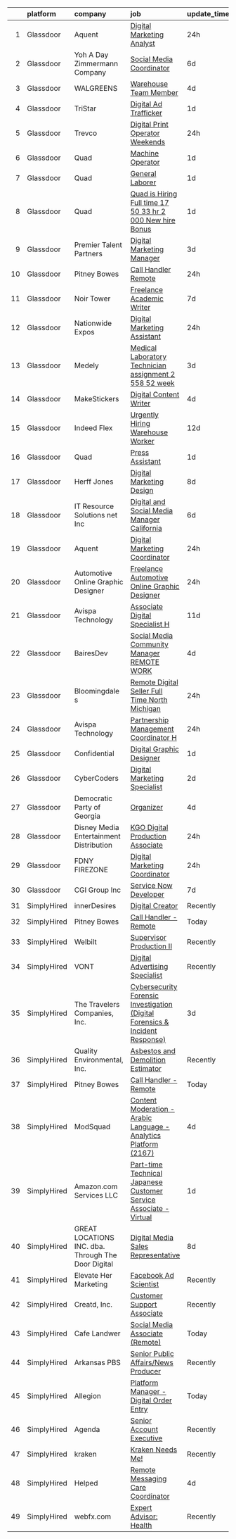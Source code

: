 

|    | platform    | company                                            | job                                                                                                                                                                                                                                                                                                                                                                                                                                                                                                                                                                                                                                                                                                                                                                                                                                                                                                                                                                                                                                                                                                                                                                                                                                                                                                                                                                                                                                                                                                | update_time   | location             |
|---:|:------------|:---------------------------------------------------|:---------------------------------------------------------------------------------------------------------------------------------------------------------------------------------------------------------------------------------------------------------------------------------------------------------------------------------------------------------------------------------------------------------------------------------------------------------------------------------------------------------------------------------------------------------------------------------------------------------------------------------------------------------------------------------------------------------------------------------------------------------------------------------------------------------------------------------------------------------------------------------------------------------------------------------------------------------------------------------------------------------------------------------------------------------------------------------------------------------------------------------------------------------------------------------------------------------------------------------------------------------------------------------------------------------------------------------------------------------------------------------------------------------------------------------------------------------------------------------------------------|:--------------|:---------------------|
|  1 | Glassdoor   | Aquent                                             | [Digital Marketing Analyst](https://www.glassdoor.com/partner/jobListing.htm?pos=126&ao=1110586&s=58&guid=00000182868ba45a81474356be653da7&src=GD_JOB_AD&t=SR&vt=w&cs=1_4ef83732&cb=1660114675412&jobListingId=1008063506205&cpc=44CD5376B8534B8F&jrtk=3-0-1ga38n967itmj801-1ga38n96oj44u800-800cf7e4d07e1fdd--6NYlbfkN0DMrcEu7yrtATojKJA7cEzGQ3FdRGWLh0CZQInL4ECGI9gD0Wolx9R2v-Aex0-GK07CFRXuAyVUqsZ20Yb92uRWVW1ACImo3nxhCSS0IVl8Y1GWMqu6GZxBHu9CD94pb7-KCzHufbz_37KycvhNDqaYAsZg6qc4QBqKuoJcOYy3MOJg4j1zc4yRPtc2rENOBKSHelIiiCTDFgAXTZ-updFr6f5XajmdVkVuoyB2tJX9F_6Nwh3zIs4PuU_7HivyVqMkjg8NfNZeI-5MrMxFlcJxgPXKvRR_5xoG9ATglgPshn1MYLEtBI3sNgyUDP8fX7MvnJnxExms6CKTS9q_vdtVObyfSF8aXw7xxrNvvEOUepH1-XyKjmvSerABIzOlrWkOD0HbFsbz8kY0LkDPwLK4QDrkm5znh196aRJZTzJBdoLzNo6ompI-5ShRAYMRxwFsOKyXByvpGTeGgP0llQwm)                                                                                                                                                                                                                                                                                                                                                                                                                                                                                                                                                                                                                                                                                    | 24h           | Miami, FL            |
|  2 | Glassdoor   | Yoh  A Day   Zimmermann Company                    | [Social Media Coordinator](https://www.glassdoor.com/partner/jobListing.htm?pos=127&ao=1110586&s=58&guid=00000182868ba45a81474356be653da7&src=GD_JOB_AD&t=SR&vt=w&ea=1&cs=1_d4529f26&cb=1660114675412&jobListingId=1008050220451&cpc=2CAED5C921A5F994&jrtk=3-0-1ga38n967itmj801-1ga38n96oj44u800-1d876ca5e5806cd9--6NYlbfkN0Ae6Qmv8rNb3d5rEsMPL_plhvilYeiJERi7JqghURwQ9bq2mHgMGRGPHap0kt02TPgdQVkGPUo-yJXTif0LZQ1etAuIPtEYqx75ous3pJ9MEZXUUiTUa0-_PLpJIEiHv0AiFGKopL3Amh6yaTptP4sp4Ve0ElKpdGEF6f0prSnFzgPywb91HXqciCC4xFMt3AdQ4Yx1Rs6-twXfb6lO-NM1UCqDBPsO7ok_D2UgSyPCpYzBX2PnZ63H6pW0Rt5UP3D8LWEPc0o-MKJA-PS5HwwJMcHnB3_BTCRr7jqnrYP7Gf_jsEUE99Be4-XOIhR0isOTkWGW-DGqo1RD3i2IXEJsPSHfgI0DtrssmZyGZGwAEEXnavA6E3srNC7d05jIUDv_IEVIwBuHSPAUoSEVodymArCjdOBWyPtf9xIzNfYPz1HVBH5sFsBAmAJfoHY0GrzAfA-at5m-GFpq6ci9qaTlNXv4QwMlNdM%3D)                                                                                                                                                                                                                                                                                                                                                                                                                                                                                                                                                                                                                                                                  | 6d            | New York, NY         |
|  3 | Glassdoor   | WALGREENS                                          | [Warehouse Team Member](https://www.glassdoor.com/partner/jobListing.htm?pos=130&ao=1110586&s=58&guid=00000182868ba45a81474356be653da7&src=GD_JOB_AD&t=SR&vt=w&ea=1&cs=1_73611248&cb=1660114675412&jobListingId=1008055848051&cpc=3DB599BF2F4828F0&jrtk=3-0-1ga38n967itmj801-1ga38n96oj44u800-df4b1cb3c93904bf--6NYlbfkN0DjFJdVF8xT6Dx_Amb_qp16VFdGPom6iJ3DXC72xT6Olto-6tAzzM0M8ZYt1cpV9nbdNbnQ3kNXssRfmDmMegWuCW2NKtnKRFO1tlRJ68nsh0E7hDI8rQJeE0_R6_ptqJAPaeg0y3uZ2iD0OlJRCgN_cUKF7EV5MHcW2i6oNhHluNP3RZ0nBBTxL_IugFXDkFKMdwK0xj4qnqalgcpElUQwGaPcM9ATvzdEcKTfo4pwQdZ_um_1fRhfGbE6svByqgVMFmHB3j-on3SSURSDkmrd00BcgIr-qX02Ag_Hyrely7_K2e8BJ7MHdMXjoFuS-kdf2Jpp3pEiHhs5RBWxn0rxlBLvjknA49QHiqg-XmSDh-AuAikLUkOgEWwlIU3_OYQo56RkOCqVgMP5cnmzClfmdFFDur54wgdXJCAIQxG2yr09iHrufh-u6Hojwwuz8n0PfYR0jfK1I_xu1m9HVkZWsOvx0AYHTg7Ib0wvPYb7kCaiYUQgy98yVDR2cLWZtIM%3D)                                                                                                                                                                                                                                                                                                                                                                                                                                                                                                                                                                                                                                     | 4d            | Bolingbrook, IL      |
|  4 | Glassdoor   | TriStar                                            | [Digital Ad Trafficker](https://www.glassdoor.com/partner/jobListing.htm?pos=111&ao=1110586&s=58&guid=00000182868ba45a81474356be653da7&src=GD_JOB_AD&t=SR&vt=w&ea=1&cs=1_1fbd41cd&cb=1660114675407&jobListingId=1008060704849&cpc=82B3195DA92CAF92&jrtk=3-0-1ga38n967itmj801-1ga38n96oj44u800-cf0cfcbff9f773fc--6NYlbfkN0DGDoHxBkMyShlCtXpXcHWYgkVKjzdegb-9uYuc8PQESW7YpOTCiEUH4UgKKw750y2xv9gOhyLFRRCHWz_JwwOiL0HMLmBZNEnzkA9Ui1CexwWQ_nyPBjDSRRG2snswOE2nnjTW2PHbCAIuSohLGfreU1AR8JiFJyqJqBn_MToxQOHNIL-WeTbwjMjftBpRqbaEnC1YkTyl4kwGnv43JDU3Ama_c5IuC5utenKfZd3KB5CFjysKIKqOZfdZpZkUIhbuvlZqj58NU4hV-1v7GgyYi3PMtcN7X0ZDPwpqPPlJB87ctsktCNzRAlthckiBN4M4Rb2A-aQCXqvMwW0hM1yJMGu9QmJ9r1FkXVyEToxzB2vnnJdcTGllKfPKhsx9nM6eYYxdcFC33vYketjz-qNJXJmb_CeYtTvu-BEnLvA1zHt3O9ErzHIsaJ_3gT0aparWtbwUvx7PeH8pHADM2ZToC47CGLsQag4mSuox4DlnxwAxEAFGXkXN5EAPqvhFDM4%3D)                                                                                                                                                                                                                                                                                                                                                                                                                                                                                                                                                                                                                                     | 1d            | Remote               |
|  5 | Glassdoor   | Trevco                                             | [Digital Print Operator  Weekends ](https://www.glassdoor.com/partner/jobListing.htm?pos=115&ao=1110586&s=58&guid=00000182868ba45a81474356be653da7&src=GD_JOB_AD&t=SR&vt=w&ea=1&cs=1_920184cd&cb=1660114675409&jobListingId=1008062975360&cpc=217C45A42544DB93&jrtk=3-0-1ga38n967itmj801-1ga38n96oj44u800-50db4c23a47f225a--6NYlbfkN0BnixWhpocpUkPhwGFRIINXGHGZ1yL5rd3UeAk8Gm2o7V8MH7JPyH67kkrW7pNZsooZ32V3UrPEiYNb8wgpmgNPFrNjN5uiM_ejgVRrBIxrZLsZBeEHRgeicZfxnP9OtUr8g6O0OEmaTT5ZCTIpV6JmTkC3NQqQq_eROLvjhn2vcU4q5-1CF1XFIZhxDGi1zPp6FdghO_w50tb0z1O7oLW1ZIt08Te6epsar62r5-dfTRdyGemkhRt7Dc9m5MsLkAfIm-sjjGalnieI1mYlQo11WWwx-zjV3xJ7OF02o0_EzCvNCG6lP1MB0cAyCAqqGdaOC3wW1_c0kp33Ik9PsxNAvTIb6_WlfLPjq3ytlvA3fw1zTsaQPzgzaOO-RYyQTMBsPJVJ0mmkrqjxZXQTjr_NKBqfJ3ff4Z6SLDjHHrC6P34AGBCDlynciM7W2DfhgI8eltUM8lcuWkNO9byTGAMIYGp6RpqmkUW5BDVrDJfgtaswOvFPe0ThbZDS2ESxS_g%3D)                                                                                                                                                                                                                                                                                                                                                                                                                                                                                                                                                                                                                         | 24h           | Madison Heights, MI  |
|  6 | Glassdoor   | Quad                                               | [Machine Operator](https://www.glassdoor.com/partner/jobListing.htm?pos=113&ao=1110586&s=58&guid=00000182868ba45a81474356be653da7&src=GD_JOB_AD&t=SR&vt=w&cs=1_6e77d6d5&cb=1660114675409&jobListingId=1008060365324&cpc=3164FDD6030E246B&jrtk=3-0-1ga38n967itmj801-1ga38n96oj44u800-a29f158a04f88b6b--6NYlbfkN0C0XETh_9p0hFVWodd5b4yyhLbSJ-n_97YuXeG9ZsPyAO_rZ2JpYdwEY-NDkU1-7dJ3xmqe9ufGAfYHb2jt1UkHtMwI40EpH41Ur0K-bYvb-y6ZwxVq1eixJSDUWEdr1A1WcI20Y6PHhp167SLYeqjbr416q547HMoxx2iSql5wKnG1amqGHQBbFNiD-7O3nA8Vw2Wl1Dh34EkPGDC5YIrAFKdVnh65lFyFHWEbXW_SdogeBtevEJKZNVzvXjl_wR0mN3_79vR8Gs7STRuqrusMcBtj36hxAnoA3Kt9xYRNqvhahIWZdBtpcWnOaMQinr2-U_IuHvSM6V5C9WnyhJKRsa8e_h0JFirfkVcWMjMZG1G34LgD0ww7izTQ5i66z2mwLZbrEJtW6V-DLfugRUBXea6jQa8gB_ycDZDTKS-_iGRVIT7aK2dlkEr1F-2Tefw%3D)                                                                                                                                                                                                                                                                                                                                                                                                                                                                                                                                                                                                                                                                                                               | 1d            | Pewaukee, WI         |
|  7 | Glassdoor   | Quad                                               | [General Laborer](https://www.glassdoor.com/partner/jobListing.htm?pos=104&ao=1110586&s=58&guid=00000182868ba45a81474356be653da7&src=GD_JOB_AD&t=SR&vt=w&cs=1_fd67e2fb&cb=1660114675405&jobListingId=1008060365294&cpc=39A4E8CE329AB187&jrtk=3-0-1ga38n967itmj801-1ga38n96oj44u800-d59d969e0fd63977--6NYlbfkN0C0XETh_9p0hFVWodd5b4yyhLbSJ-n_97YuXeG9ZsPyAO_rZ2JpYdwEhfeqmTLxCxeGKM1dpnSvEYC_Jx66YlyqZ1TyuDdjVYlRPtnHONuMIaRJRseO56UDEaufyqp50CUX_ssz31v_w6TpfSuHRYonzGlhTsVXwEd3tIzYhktmNXTBwx7j-yLqWftIZYHWpDtBdleC00ita59rPcqxVeNht6kkwv3VESZrUR1slVdInDtr_Y8nHJ2yJ34CD2Rqzgr4LXzAruvqcxX27z2TAeOSZBPhaVSq42fhF86ybYRS_TKO8oviowK2YR6lIj71Rwmwvob3dk9HPg8WdJn48Yx88EWL27Bj_v-ZN6YO5Pc2c8lpAEqVefprwSkYQ2k1uv6ZfM31kAIKIRzOEduz9u9-rKyHmrAAlgnmBftuKUnrp5fh7AE7INHg-wOppr6yEPM%3D)                                                                                                                                                                                                                                                                                                                                                                                                                                                                                                                                                                                                                                                                                                                | 1d            | Saratoga Springs, NY |
|  8 | Glassdoor   | Quad                                               | [Quad is Hiring Full time   17 50  33 hr     2 000 New hire Bonus](https://www.glassdoor.com/partner/jobListing.htm?pos=105&ao=1110586&s=58&guid=00000182868ba45a81474356be653da7&src=GD_JOB_AD&t=SR&vt=w&cs=1_c9e6c0d7&cb=1660114675405&jobListingId=1008060365228&cpc=AECEB822CA110EBC&jrtk=3-0-1ga38n967itmj801-1ga38n96oj44u800-e75412325de8baa4--6NYlbfkN0C0XETh_9p0hFVWodd5b4yyhLbSJ-n_97YuXeG9ZsPyAO_rZ2JpYdwEY-NDkU1-7dJ3xmqe9ufGAYVBD65aRUjY86X_aHGDXs-WuDtB6L76EJvKOVuDrkHlbZFxe87A6UKIDC26ggzTF2T1g7NuwFEiPazmMbm7YXElo7C4gz_DDVapjnQP7-eqbXmeuiL_KVEnqUrIs0yyM1ESO4itUU6GzyDnusDRYHs-Kt0J1wlPty4-CNPI_jOY3kP7m3GHfbQBZsCF1xGAt62eougQ9zPfrUQeU359f-CV3EuKxaIux4BTrwvJWoMiXZi2UA25eehzpnmiSfqx0K3S-tanT-Q02osx_yC_a8CVFIgNdYqDf4yzGZguVyIBHiQMZWrRFaqLd2vDvKa-wlCJX8lfw_MwzXgKQGXspZJ1rw9h3Drhl4JHG2T89gMHOuKFh4C0-c8%3D)                                                                                                                                                                                                                                                                                                                                                                                                                                                                                                                                                                                                                                                               | 1d            | West Allis, WI       |
|  9 | Glassdoor   | Premier Talent Partners                            | [Digital Marketing Manager](https://www.glassdoor.com/partner/jobListing.htm?pos=122&ao=1110586&s=58&guid=00000182868ba45a81474356be653da7&src=GD_JOB_AD&t=SR&vt=w&cs=1_1374759a&cb=1660114675411&jobListingId=1008057285384&cpc=6BBECBC74F3AC36E&jrtk=3-0-1ga38n967itmj801-1ga38n96oj44u800-59727f48f5972e6c--6NYlbfkN0CNXS0hxE12FI5G93hUbJ4ME667-j9yTwUfe1WgLKfOobnuwAzdQCHrtJdYXl0VUT1O0UQWjK0afRQ6xSweQo76bsATVuetexjI2F8GCbSHFkLx_OVT1ZtiBfsf3e2CHFC_XFSdbezKphe004zvmTctckloLQkAUZImEIfXgKRN6_Lv-6wX_49foFgNhGflQBJgo7KhOR6YF62RxeloyU2orwcaBjmCWXLJNwXwdA-1I9RwrpdwU6rq0lFy1FFc9uMh0SrnFH9vu6Wp3JAcuNmUTK9ifQjYx9O4Fgdg5e9wn_4VdmfVkTZT46Fk-2gTt4mlJa8vqGzQsUxyKfxoppjwXd1zaXea7S_aRuKJY9EtN43qgu2_vOr5eyHor07Cc2owgb7Pz4wdz9-pyTfe5B7couI57MEHDAWnbhJmT-eOYBsrXPr5W3FU_nnJW8qQ9DDrAK8p2TcOvXzBnmcs-f_Je3Pz9edbe3ppUbaQgb0O0xabhQce036-QgxK8KN1VSSjHx6X1iYiYFfM7Zr7h1gjOWDeSXyUu-b74kN5HbE5FF61ddocA-Qsj3e8d7U5pEkVfZd8nZ1Kyw%3D%3D)                                                                                                                                                                                                                                                                                                                                                                                                                                                                                                                                                        | 3d            | San Jose, CA         |
| 10 | Glassdoor   | Pitney Bowes                                       | [Call Handler   Remote](https://www.glassdoor.com/partner/jobListing.htm?pos=101&ao=1110586&s=58&guid=00000182868ba45a81474356be653da7&src=GD_JOB_AD&t=SR&vt=w&cs=1_3828329f&cb=1660114675405&jobListingId=1008063286597&cpc=8795CF9063CD573D&jrtk=3-0-1ga38n967itmj801-1ga38n96oj44u800-1d3ea789027ac08d--6NYlbfkN0AOLI0EXzJ2y8J4zD5cgHp1isv94ANDGYkAlyXnueXDqjvE2AGvEfLVNV49iTubnyQYK8IZcKm7n_XuOfazZM9MPi5ppoDoOWKOnqKSgtqSF_Kg39_iNwKLL5FmEQIFZy6y7gy4eq8-aA2e_loOSZQ1WBJMqaHwe9OS2eG9aTlU3UP-oj0oqnP327VQ2YjWBJacMwtCnMAfanIXqTSD0-VLa4CdOLLXZxiq9autFzBPws2fYAlJ8JXtMzLfyzKLzN_Ku8avyuU4SAwfBPdSA0gaKix90lKP8KNAdfHWn_IL85x8rmfQGpkKPUCK4vBbNmH0YRX168AxFgIYZpapCwcewBOWejsD0MLPJRNDMc0F5Ic-suzDwW1X2begwngqIHaVeoEw1j2lsjVipMYV6Hm7cdy0zCopgcDO-tz4WHhXu41eX1tpaWIcMhSq0psz_vX0E96zdmUFpywmI-6xydwKztSrU7mvjXeSm4_4yGlUQKxu7xs8hWYiVHI9RcONfBKHOb81JJ5WZ4CRC5nsCIPmUQi31IxJe-OjkL86rrSYZTRsODeK-6dWynsE4NIvGKy2cFAcfjymw19Oaod-beUztjCBV37YBxiQwnyns2IKbZ0nFAanuWxRCv7M0xCwI69yBQXlSJDAKQmdqAjBkyQ4ldpG6OZLPXP1laseOOo1z32P_xU-QxRJENZJe41wdLOzYMJD7TIAdJkM4jxvSJKMcpVTNBLYKLjV1XibL6CsQnBuY7IAo5-7sNzN0rifQNFw9sRSuQCV6HlqNRMp_zMkyf8i5Kv7dEdR6qznk2u70GT7Edlc3HE2c92wUawPwlAolgoaRYpavGbvkdG3uuA8t8gPSTbepR-0KpwaB1UqdUjEI502o3Iw)                                                                                                                                                                                                                                                        | 24h           | Texas                |
| 11 | Glassdoor   | Noir Tower                                         | [Freelance Academic Writer](https://www.glassdoor.com/partner/jobListing.htm?pos=103&ao=1110586&s=58&guid=00000182868ba45a81474356be653da7&src=GD_JOB_AD&t=SR&vt=w&ea=1&cs=1_b9b6f303&cb=1660114675406&jobListingId=1008047757568&cpc=8795CF9063CD573D&jrtk=3-0-1ga38n967itmj801-1ga38n96oj44u800-b895c542e8914a04--6NYlbfkN0DynFjwcm2UTAgtpqs8aZF81BvIvI5YaFRdS9GdIXZEr0i-YMPlnMTs5y4Q2AM1ruFKIecpAVvJXiS2-i9KFc-TH4BsBLjn4KHSR_2HO30J8x-IpXR9dYYfwvtil0BZIRTHyRGcnXHwJcQI1QBc0fIUz83RlNcPZza8_fM4r6TK2TFqnpTyw-NSzDefZx83eM0sMuajIXpc045IjyLmeSbW4tVi_ER3XPyG3JTSo0ohDv9z9bt_e5aR-ljLUAPljYQxf_kHSxGS4-11NAZRKPze4gfQpGqPDPKGlavURNLzO6f561eNB1TRso_4D0XqsmQim1YT8ts5UyBMj_AosF3fAGFTM1Q55scMNmmthKUuoAJrdiY9Sme8fkcFFOH6OVHSQ7T61POxavYG4dwT2wJJvG39hNmvtwHgbxERqXwkX9SzWyzI--PGkkORjs3xX3qq5fo_Ujqz-Jf0KffIoWinrScHOg3G2eFLH3t0cJBAr7qAmeA1qmgs0fBkfiQNPjM%3D)                                                                                                                                                                                                                                                                                                                                                                                                                                                                                                                                                                                                                                 | 7d            | Remote               |
| 12 | Glassdoor   | Nationwide Expos                                   | [Digital Marketing Assistant](https://www.glassdoor.com/partner/jobListing.htm?pos=110&ao=1110586&s=58&guid=00000182868ba45a81474356be653da7&src=GD_JOB_AD&t=SR&vt=w&ea=1&cs=1_60982ce4&cb=1660114675407&jobListingId=1008063087666&cpc=D69957E0862862E0&jrtk=3-0-1ga38n967itmj801-1ga38n96oj44u800-6570404a7ff7dd9d--6NYlbfkN0DeXU0vMxLyKhfauY-dgUBa_3v1DHLtGGo4EP_Dl8CiY4B4Rt2ikj4eRuU7LbGl_r71oLlKpCHChJl947RLBKFuhLil7bG9zoYkamDWizRFYmWL1xt0xYxE8tMp9UzbbrHebYAFYxozQiRImqAoUSaIJ1Y3W3O8lW8Uqoanh-4gww18tTDBVCa6A2qxUxAdv-XJemRn-Ju5XTphTr5AyW6Y9_Ug-oPm2lGcMGKZxv3MXZneieVVVcc9E1jUx1CBOUFme61l0xjZ7BPx4D5tWZBfGJpkJ9JEiA9aUjga0THNgWXLCgdQHU7bVlPVFPwoareqUwE851GCSoQFOY27S_e2bLY_tVuEICB6fuQ6TUSLrgyHUmNCOTFB4_GdyZKywiek8NlOss7uK_wz52OcYyPIl6jJwsQxzsdz6GiAXmjdTDVh_tn2_HZzKWgeum4X8beYKPFG3BsWwyR5NrFQkOs_3v1ocV2-S91JCdhZjvoaHQMUkCypTNp-Y_ZoKeJ-oEw%3D)                                                                                                                                                                                                                                                                                                                                                                                                                                                                                                                                                                                                                               | 24h           | Boca Raton, FL       |
| 13 | Glassdoor   | Medely                                             | [Medical Laboratory Technician assignment  2 558 52 week](https://www.glassdoor.com/partner/jobListing.htm?pos=123&ao=1110586&s=58&guid=00000182868ba45a81474356be653da7&src=GD_JOB_AD&t=SR&vt=w&cs=1_16be17fd&cb=1660114675411&jobListingId=1008057414656&cpc=48B9F4758953335C&jrtk=3-0-1ga38n967itmj801-1ga38n96oj44u800-e33c6581cf1a169b--6NYlbfkN0ACukSxGF2_NdOysT3aMhAHK4WO_w6Vhqdnkws-TCRQWZtPA-xM905aOTb8_NFzXe76TtMt7YsESDl45Head6MI6Q2NjAYT_nVRIn5H2XHyjfopD_5MzJ74BiStdsVRNeIZYsPaeK3WE7gOcagVajhMrXTfDnbbf0KQkfWZhreDKf5tgi0gLl5xJhrhNmlXredEpNWPa5Hq_haRh0Ek0JwXBb6WVgsvCcjwpB1o4fhIuZU_WqQIhZufZ55J5Uh2UDE12Xs7AygkHeGsn4ddpMj9wnSn0RiJ05esEcXxvPgblbnYaJR5G2GxLlhe6npivw1NfiOAj9UaMCfBQLE_-2vnpNLI_5hTs7a_E4aS8KBGLPGiT8yLe5D8HOFI5j_ozI4QiwdWSuD22GyrrzTFiW22Cc4bDYycEN6iNnWEkJcDqodyegtjuW3xwnEh6A1IpEZ6tYIeIEQ0TSEK_56akF_5HnIrwy_agkI4ELyR3UpS5t7LqA71eTHqtoBinuX3n0WWc8_KKlqU0VUuC6coTF4F_Gc_5QnNmXbOPIpD43-8olgNIEJ7_IcjQjBCuZbfE4ZXVSXLOdSw09YkbDdlL2xTwupjuIUO5hqOiDGlXuRLIgHx6lOADUBusgnOQ1D2rmBzwudDc4r3GqzASqRJtcgDxIXOXA9Eyn-NrcQbTES7x2q4iVev89rCWAwyNFy9wps%3D)                                                                                                                                                                                                                                                                                                                                                                                                        | 3d            | Safford, AZ          |
| 14 | Glassdoor   | MakeStickers                                       | [Digital Content Writer](https://www.glassdoor.com/partner/jobListing.htm?pos=102&ao=1110586&s=58&guid=00000182868ba45a81474356be653da7&src=GD_JOB_AD&t=SR&vt=w&cs=1_54b4a8ba&cb=1660114675405&jobListingId=1008055844208&cpc=3BA4CE39D5B5DEF5&jrtk=3-0-1ga38n967itmj801-1ga38n96oj44u800-3af87053a26c12c4--6NYlbfkN0AZhccrYCUSJlZEde1UnGXnwlG1V9FU8luw-eezWnVYrwyqiUgM7Crs39bnrk2QaxjtuFYC3ubTvO7CaPKuWrp1UGhbA94Fne70H9KKnA4Np3h_CDXOjh3ZkSih0coy0MRT4_BIzaEKBhoEk1hCl6ofn6_i1zsBHLB2IrzfD8jxns2JBY2cs60hi0adosNRnztlaRj4rMvG5ONl2q2OiHgqKGe2j0pZhYUmf7UvMXDFReAoSAapsCsrL10aKS8YQS_6soXuq5KYUcH2e9_hmCF1QN6mMMtFMX1p5tfCzzlFzCWIsv21GRMy013XtcMPAWGtP_aDlyzNjhDw2MMhhkyFHrq1OcVDt20-399eCXZ0tJe5Egxly2jUe6UJ1HWx9UduNu2gw5lsTsjfte6OAb1YAFmdBcBQcaKupyY5Tym54TdjfOG4KtA-)                                                                                                                                                                                                                                                                                                                                                                                                                                                                                                                                                                                                                                                                                                                       | 4d            | Tinley Park, IL      |
| 15 | Glassdoor   | Indeed Flex                                        | [Urgently Hiring  Warehouse Worker](https://www.glassdoor.com/partner/jobListing.htm?pos=116&ao=1110586&s=58&guid=00000182868ba45a81474356be653da7&src=GD_JOB_AD&t=SR&vt=w&cs=1_00207bec&cb=1660114675409&jobListingId=1008035570265&cpc=9C4F014304452074&jrtk=3-0-1ga38n967itmj801-1ga38n96oj44u800-1d97adb40941aca8--6NYlbfkN0AVTMdwzNofiSdNNiUQE6qdFc71LVBFT7n-rCukDorc53tXNcs0iX3NGuRmH4gq90s7_KM6trph1tWCY9vU4Z6whtW6wVxjXFhggRUkGXOQ7LsKfVBYHDBHwaCRHh0c_gnGfWbjEj6PmVCF70KF3qeG03RJUhSUn_0qKSbtNqTHfvjaZ9CXF73vdN0Ip8xvN5jI5z5lR_0Voc_OrU1Hsp6vXNqE7HQ22bszBX-Y1BFpPoNQ8j2ORFs6E1mqafb428F-QthNouRjc543bL0AxhsB8VgoERl1qd5vCDl5RWPQX_2uYrgN9OTFxwilGAJuACSquA_CNPJetV03BIRkd-NTOhviJT11aYeIamUzv4zXEs6K2qSlLoQ6Au4cvMnDyBE96mo9ketYSkx92RYSpkRG2l7sodYeWBF4uh8jcQQqFWJ7Cqdeyww4YzEKJBlRdS9T6VXvpzVgUT4ddQ2-oQ7CVOjCDPcj9cMqqzEIRPD0CtoxpQDA5ZtXrffXoREboNaiCKNMWkP67cHq1MC9BLqfUiI2s5QMDpXQ6uYS85y3i_IqGWf5zLOplhvh__KwDXCkjz7c69DITzxUZ1RFXymngILESA3uMah8FqpgQahUBuhn98YiO1mmm72B_TeM24NEqnqbJraIp-21sm1zTXPVeZaHDrE9zWUCOVaCMQbPu7EUpgGYXICQ75Khzjbuq9I-pYpm_rGBfQ%3D%3D)                                                                                                                                                                                                                                                                                                                                                                                                                | 12d           | Plano, TX            |
| 16 | Glassdoor   | Quad                                               | [Press Assistant](https://www.glassdoor.com/partner/jobListing.htm?pos=112&ao=1110586&s=58&guid=00000182868ba45a81474356be653da7&src=GD_JOB_AD&t=SR&vt=w&cs=1_e6a22ebe&cb=1660114675406&jobListingId=1008060365423&cpc=6EF74AC2F94C1840&jrtk=3-0-1ga38n967itmj801-1ga38n96oj44u800-171c53e71cbf4cdf--6NYlbfkN0C0XETh_9p0hFVWodd5b4yyhLbSJ-n_97YuXeG9ZsPyAO_rZ2JpYdwEY-NDkU1-7dJ3xmqe9ufGATeqHvn4hhB9bubhfXy3P4HzKiqpfYcmydeUtlUvnsfC0RHyEPNgF1uql6p9Qk2ntWo-YlJqVG2gHLePEWubJS-ACNu8w5Mcn0Duy8BuvPRfQQHnGqvOFw5PKH0imGgC1f1H8VSZtwm-0Rl8YJ-8DE8FXpsY9540917i3jO7OlUCtwUIbwWGE_bJEXKpE_pJ2TYe4Uqh85eP8z0Zn3R7qNl0eDYI9ydbKq3k7zLaGWee2ciNZuiDTCp5FZmbmeKDyUGAO6JG_mlYEXC7uiyzDXKw0d9sMsZAOrQr2y5KjANUK1oINFDPu4aEhO07mVbEBklpHtrQA_bOyHKVCpsybSYSHuELvDAaymi6csQ8_YoU9HmWyePucJs%3D)                                                                                                                                                                                                                                                                                                                                                                                                                                                                                                                                                                                                                                                                                                                | 1d            | Pewaukee, WI         |
| 17 | Glassdoor   | Herff Jones                                        | [Digital Marketing   Design](https://www.glassdoor.com/partner/jobListing.htm?pos=108&ao=1110586&s=58&guid=00000182868ba45a81474356be653da7&src=GD_JOB_AD&t=SR&vt=w&ea=1&cs=1_54dfaf4b&cb=1660114675406&jobListingId=1008045124592&cpc=7095061949A44974&jrtk=3-0-1ga38n967itmj801-1ga38n96oj44u800-1a65ee20ff0a8d61--6NYlbfkN0C-sOkybxOJRP362PQRHMKSvcjTrFzF5GcrjOcfhCGDvSSYdFpBjWM3RUZwnov9bRjImkOm3WcNmwTkDL996NCbjVKRfmCUj2gweYYQvNrbBzcJUyRz7JI92IN-pP3vLjG5eBnWZGGNCeKhUs4qnSLWknVcFjPWJLGog41SQQAHJfhjUCyfC9AGyfF30hXTKHvww2-m8siCTslQDGoSXwwrsh25OOqEdZ_u2ew0zRR7myu21iAIkEFPPJZnWy5_3pLtuk7RbFNWu56B2nQ2SNkbV11qvX7FC9yphrSYXsvk15Vo2cCY0zylwtz6XUL4ximRz_bdhVVYCo2rv1QHe-fBMF2fFXLO99eVfFZBcOxvsw_G78CjY8b9q1ee4WzBC4XX6_ywKYx8dWBXY6G0Ngo0PFyH27T2-P2s-tMrLOK0jGg5d5SSUc5mM1QJxvtIBjOdcIfyTP6XSk0KfBppAtbxmlc0QVkoN06Q2xCvH9DUgomMDXD0n82dVnixFkpjIm12ItfczfR9kw%3D%3D)                                                                                                                                                                                                                                                                                                                                                                                                                                                                                                                                                                                                                  | 8d            | Powhatan, VA         |
| 18 | Glassdoor   | IT Resource Solutions net  Inc                     | [Digital and Social Media Manager   California](https://www.glassdoor.com/partner/jobListing.htm?pos=125&ao=1110586&s=58&guid=00000182868ba45a81474356be653da7&src=GD_JOB_AD&t=SR&vt=w&ea=1&cs=1_5475b96a&cb=1660114675412&jobListingId=1008050611875&cpc=451933188B21919D&jrtk=3-0-1ga38n967itmj801-1ga38n96oj44u800-eb7b3b83950cdd01--6NYlbfkN0A2rhKgUxWeNFR8lJyK2GQ5QGimrmDFP8mAUqXCCF4iyQNM0HgvdZk-tvWd8PLqMjW2-yWUBCG08C7mMrzWryrMTHcQl6LB8QfvkFTeod-42-rcAU2LOFM6jTRh-a27IBDs3rMgnphP6g1j_hU3uNTJMJ8gkYRbjPfFvNk6s0WxrkQjIzQlF4dfe13yPuzmb5pU8EOH8bI427Xj2ayvcqfiASglGj7DR8SCi6jQEeHD-7YSDd9E6aYUwzP-kxtAKHFMD-w-2EfHZkIBMJW6TvhoWjMe8rH9hPGDG5sts2m9rFltdpBpXsOyFN8RlVSVmm51JPkcxCS_YDsThriwPI_nvttKQwky202w9dkEMOOMyxMuoBlzqOCpEqVAEXOC-vhpee5wq5ZmH9aX5RKK-wQJc4P-h5DWBVV7CUlSDUEqyBOnK8ZLSW4MVmvUOlbiBc0HX3xfCOZMbFy3wJ1lSHaEJHvSmw0yFXMyTx8UmKaPRqM2EvN_45ZRbp03OBJ8yoj9CwkeXhAVRBdnbfgwyq1kgLkUC9vt2eY%3D)                                                                                                                                                                                                                                                                                                                                                                                                                                                                                                                                                                             | 6d            | California           |
| 19 | Glassdoor   | Aquent                                             | [Digital Marketing Coordinator](https://www.glassdoor.com/partner/jobListing.htm?pos=129&ao=1110586&s=58&guid=00000182868ba45a81474356be653da7&src=GD_JOB_AD&t=SR&vt=w&cs=1_1edbee51&cb=1660114675412&jobListingId=1008062989798&cpc=6FC5BA77C9A4CD78&jrtk=3-0-1ga38n967itmj801-1ga38n96oj44u800-e205e54c71ea5caf--6NYlbfkN0DMrcEu7yrtATojKJA7cEzGQ3FdRGWLh0CZQInL4ECGI9gD0Wolx9R2EDT7B77c2cTcHpUm0ZKQE9pBPPo1imxs5J0YNjm5gAocTuVEiRIrmHLMrARHqYQ9rk7fydfZ46jxXOhvWh2xI9fPtM1OMhQPGQAoqlSOvJf8ljktJSBD0i2fLzmo7p3xILxF-PDemXzRyBNlz5-D4V8acKu8ZA5t0vFYJeiCowrQFUDVj0ibypKZOe8oPR_lkj-F5GUZAbm9S3UvEOW9Iu-sEoGQRWfTF8PY6wiyTJm_9aFgvKm_Lx7FE-WT9iq1K1cpGcOWgxpEdCsEwZ1-vHTS0fYCGtd8V9gooJERP2iQsLqAah4XFQ7FvHEd0Nx3uxyoYTot_0lWK-qRyas7Qc1KCPmPSvF2MtS57V_hPWsfhoPozTjARyBai8F0NuXCU_rdymsI44qRrHXDStw4Xn2ABPN_mxHzgFz3CIeM2VA%3D)                                                                                                                                                                                                                                                                                                                                                                                                                                                                                                                                                                                                                                                                  | 24h           | Remote               |
| 20 | Glassdoor   | Automotive Online Graphic Designer                 | [Freelance Automotive Online Graphic Designer](https://www.glassdoor.com/partner/jobListing.htm?pos=124&ao=1110586&s=58&guid=00000182868ba45a81474356be653da7&src=GD_JOB_AD&t=SR&vt=w&ea=1&cs=1_a313b979&cb=1660114675412&jobListingId=1008062665826&cpc=D69957E0862862E0&jrtk=3-0-1ga38n967itmj801-1ga38n96oj44u800-e6cba8c07fc3ce8d--6NYlbfkN0DErd5I9McD7cRkBvdvpgLNNu9G_nar-sNj4cKQCjkRCIjXfPSy6d0xbkvT_D_ecSKPU5kzDGHqsOjaScAUUXJUGrP7g0KKBrC0EO4e1OLVkrrVXnn7f-vdUbM7rPXDvMD-B57H2IXrZzXhxrBqvEGn4_HY80ZEM-UwUUpuvLDQnlVgBdCbn-mi4t41Tci38kyVn9verzbrxy8oeBAUi3bnwln6XpEvR0wFigys0p9uRxjZEJ3uxka80Ouv7AALFakTYNsw8pGXIDQynKrtqNVlhAL3OyoIDUpE4cCcbjK8BsgA5CZQQkm2TRW8nTqnFpXqwXz7Ncf7IxWZymjxLK2YLaXSZ-nMw3ipRogVhjIKpkkGkg-9n0px-VJdmqJ0HLa-wOkTVOo4TTLPBRLeuWR3m_JRiD8GDeYRRjTILu-YZMF4K0UpYMHVysjHFg7042W9r4ngtPj5gL40UWwJO-ozJYHmZsWtZh4Q4vr-c8Si2liGoW6zVvTWZPWjGwM3YRM01RaC09LZTg%3D%3D)                                                                                                                                                                                                                                                                                                                                                                                                                                                                                                                                                                                                | 24h           | Remote               |
| 21 | Glassdoor   | Avispa Technology                                  | [Associate Digital Specialist  H ](https://www.glassdoor.com/partner/jobListing.htm?pos=121&ao=1110586&s=58&guid=00000182868ba45a81474356be653da7&src=GD_JOB_AD&t=SR&vt=w&ea=1&cs=1_92493034&cb=1660114675411&jobListingId=1008038483239&cpc=7E69D0A57279CD4B&jrtk=3-0-1ga38n967itmj801-1ga38n96oj44u800-cc64068ec7153228--6NYlbfkN0Dj2d0qKPEJP0fpBViK7V-TZwXvjpwqshPgAnSSx4qW-KrhPkyDM9HZN_F8jkueVAROsy8sZOh7eFqTp35kWOFRhML0qtnjWXyfOdFp6qtS8ZSSPSevGpMn4TsRshQGef1aX_Bcdcm-uJtGTFM7VXjZPvr8_Bfe8YisFD_tp6_rNc5gZLDBM23BIVP5HxEIUFdBvTF4h_rSFdzvxp-iJ3RtsJVk3JwbeHsBAwwlx8Fd-77XlDJS4qpCjfkQq2rl0TuvnCidpqQzWs5k9fluKJFpOgKaxmMouAss-hZZF4qARooEAdRf0N6k9U7gE5ufbcSgMgkG7mdVD2IhyivoUJIO8JE8zaa-pzr7G_ewRFNCFoLRHY27f14mF2YnVGha1tNWrQ83qxstaOMzRtBjfftbKwz_zscBvkQBZPkyEzjw4a1O1HY-gNXlA2xWrsamQ7t9A-tauc2Id3ngQxDS1owBzR104uShK28%3D)                                                                                                                                                                                                                                                                                                                                                                                                                                                                                                                                                                                                                                                          | 11d           | New York, NY         |
| 22 | Glassdoor   | BairesDev                                          | [Social Media Community Manager   REMOTE WORK](https://www.glassdoor.com/partner/jobListing.htm?pos=114&ao=1110586&s=58&guid=00000182868ba45a81474356be653da7&src=GD_JOB_AD&t=SR&vt=w&cs=1_05b87d76&cb=1660114675409&jobListingId=1008055113328&cpc=9908D8D4413DBB8A&jrtk=3-0-1ga38n967itmj801-1ga38n96oj44u800-32742a1160dd909f--6NYlbfkN0BfEGkshao4EhrCCf7LYqKO8VNtf9vkQrewuI3DmTR_-G3zJxSBeo1O-SB_lpKRvkPKRKNdYvDKpnwjJMjQovimoBTHEDq3XTgG6YKDEydyZOCJuRuHKuSiCbFmnYRzg3NJmAEqlegiffywlr7qDOmughXRgaJrcPFmAastpQ2rXGMsBWnlC_C4IttemW-UAMNTXajTUXepVkWKnNFfYMHdrkqqnhRCow4Vvq3R-xmzPtFfglbtoiMlN9vnh34Po1QZg_H3KNNc7VfLOjAMq2giGYQD9fNhhz-w7NKcPc_AfKd7qdpFPua43wWelVFROibpq8c09dKzuT7LHhHZ6y_Mf8J4Q4clMrP4Sp9BRegyKzPkvNqa4vBXuQ7hwikG75YDpjxsaJtwx8K_s4ZIcrYF0cQn3G_DWO_I5s_pxFA81XPGbeo6M2DCnBz9aWA4y2u-KZK4UNPkmFs1URM8ym6k2Y1T8qOouUuC2ZD8eG2An6B8rfViM2Jfm4V1X-vjGxxULNJrDfMMxhF2Lc-josiL0QMadG7JmrUdsKhB7mQBmHGEAJcgR3tXIRpFTbxLzBxJ6LctcEFHiQ%3D%3D)                                                                                                                                                                                                                                                                                                                                                                                                                                                                                                                                     | 4d            | Los Angeles, CA      |
| 23 | Glassdoor   | Bloomingdale s                                     | [Remote Digital Seller  Full Time  North Michigan](https://www.glassdoor.com/partner/jobListing.htm?pos=106&ao=1110586&s=58&guid=00000182868ba45a81474356be653da7&src=GD_JOB_AD&t=SR&vt=w&cs=1_bed8273b&cb=1660114675406&jobListingId=1008063646774&cpc=8795CF9063CD573D&jrtk=3-0-1ga38n967itmj801-1ga38n96oj44u800-7e1218c5669c05ce--6NYlbfkN0DjHvLHG-fYDKeElzGabtytFldtxc-EIiSdXvIQjqX9HPOHCtZ6u9Fly8dqRXzOAOr3iWrQnh_wxWXrVDfI9YO0fgl-cSBMFLAzG2LXLxxEigusNz5dyUfSHf7KWxV-A2HnCHvM2Bq925fVtBFbQeL5AFQt0J4fr0riWYjtMAF20Ny-UrJrQgFu1n6AD1TKEJMtwh7PwjQD7_vJ_cQbGn_YDPcPeJvXoRLE7MwW0vDhcmW_1f9A9YFp7P42XZjHR1PlPG1u6bKIu_cmyPXGV530kLWjznh4iVrs4mdeMezyMZpaOMRVf3W8PV1iAaS3lkBHxGc-IPfinT4Eu65VuyEdlzLWS71JXQ6mcIOf4Li5rGLhxkQlj8iCw7l9Hrb9baNzJ0vYdny119fqHuKyYBvIlTqzOPbJVPBFL6qncAPzHP7ABfcGK06dbwg_wUjWesh6bknnq3CAK7qOAv3_F-Zf8LIK7ghXC7aZYfdL5yIqIz1QgdBQvMIHXZ-f6Pq0_Pp7PNri9LIAhN-MXJHEjRcC_hiogxjSXM_kQM7oi1Un61EHigQX7pS-8EJxEFt9qvOUgUK09KkJEdfJvPQcLZzpnhuD742Q2kjFBVHfUwKNJE02y0mbzpXwsLloKgFD72cUclegHuXpOSgmaX9o9C93nSO3bO_lM8Ht6gzo9mHIOvDZ60CWuxilBXarx25gdbytgt1AvNQttDZQIql7SoPWlOh7yKb2pBUvDxBWiVmeVMClpzgPwPSC05NQ1Pr6jmGK7Ir7iN2ByBiM7-NSkRYZcenWpSpIjzhtNja92N6N2y9KSUmkMGlyzEqbPqSOkz8j61BL4S-d0bD1UIxU3rKVl6O4xBCOvvNn55SgjSYECco6yYEEgDTRVoaqeQnHyB3QzcntWWAZorvwEjb5cPrnCB86NxYmtDaFaweSIO0rPsylv82txq9wXmwRQpXkA9glPAMM5olJ0FBRl6UOvaDA7txW0YKGswtHER48AEL-ODFtqXU-Iws8Vfj9bWgYp3Q06qGeIMqM_8rc1c9kd6q1ipbC6HrU8PsbSn9CaPwCb5aIT_ioolHsm4u_KtPBSmD0l9vyMzNvwg%3D%3D) | 24h           | Chicago, IL          |
| 24 | Glassdoor   | Avispa Technology                                  | [Partnership Management Coordinator  H ](https://www.glassdoor.com/partner/jobListing.htm?pos=119&ao=1110586&s=58&guid=00000182868ba45a81474356be653da7&src=GD_JOB_AD&t=SR&vt=w&ea=1&cs=1_aac0b7c0&cb=1660114675410&jobListingId=1008063794944&cpc=FD68938D22ED3258&jrtk=3-0-1ga38n967itmj801-1ga38n96oj44u800-2bb846b7a37d4872--6NYlbfkN0Dj2d0qKPEJP0fpBViK7V-TZwXvjpwqshPgAnSSx4qW-KrhPkyDM9HZN_F8jkueVARwmQJiT6WPi-FK5-8xhRkOvOzpCOocsRrIZPebJg_H0uvmmLTzYCHwpw5mjICokaoJCSTkReXm0HKwh_Enu9NFX7U92tK57I0lJkaI84J-VXt5yrcH2Zz-wKWZkZOHkv6GXTuvgcIrkrkGr03VYKYQCxf6NEggaoqwSjR5P8k_EyAbBfIZb_sRF-bbZFVoNyt6GltWPIN4HbTCrkg-9ZsLvw__ONnGlTgaSsG7hndWPo-Hs43islV1sS3i2eHF8Bak3AOq2rntm581mEwwk-eHs70dXcIB_DCcczJlIBVetcTB8V3RVMk00gHEu0g8wPzCnqTVDVpy0KmkhM1-3h-J7-_m7oriOEiF1gqK2g00sMdiz6aNvAWzBS7tAI5JARyhBzQiy3ADXvj64USAZXba35SA0OnygAU%3D)                                                                                                                                                                                                                                                                                                                                                                                                                                                                                                                                                                                                                                                    | 24h           | Burbank, CA          |
| 25 | Glassdoor   | Confidential                                       | [Digital Graphic Designer](https://www.glassdoor.com/partner/jobListing.htm?pos=118&ao=1110586&s=58&guid=00000182868ba45a81474356be653da7&src=GD_JOB_AD&t=SR&vt=w&ea=1&cs=1_0bbf421e&cb=1660114675410&jobListingId=1008060091188&cpc=FD1C1DA32C38CFA7&jrtk=3-0-1ga38n967itmj801-1ga38n96oj44u800-df45554598a0a112--6NYlbfkN0ALlVE48MWrgt2d0mHJVX740zmIEL60xmbxF1imK6ySVJ88KXb9m4kWjnUGOpGY8k_ex6IjCpPv8OiKWbzu81fgrG1ZCvqGx8TxLmyAYzj2vNt13Eytpa-5pmXsKSinAeUngdeiFn6OLdxJR7Dbi-GmG5YYLMZDtKoWAAIJE2AeZSHK7B2OfoeCZleCaQFiuQ0KVGvZQogo4GTdAB7iQLNiwjbADYtcd0pfuO9ec0Ftth41feWeaZiakqeo6FEzGe8VRQmmkx_xXuNoEvzCvzIhL5dqSFMrBRsbAboygzHBixXlBnr3z-DccU95dWaz_5os1WRD5-884m7YHtGV6fhmrCk6ZS3hIdlJEWILKsJjwfK4WsnRZCgKFswlB6Vkcl59agGPLFdVbvpnvKdwm52uSV0zv-ZM5j88yg6AWkO88qtsdlI_yY0ERJ5ysH7HnOLphQTggl7a2J0M-9oLyeZsCuYHkN_i-WKt_euW1xGmxkoShF9VfTjswoC6vdTcSDzA14MS7PWMiw%3D%3D)                                                                                                                                                                                                                                                                                                                                                                                                                                                                                                                                                                                                                    | 1d            | Fairfax, VA          |
| 26 | Glassdoor   | CyberCoders                                        | [Digital Marketing Specialist](https://www.glassdoor.com/partner/jobListing.htm?pos=128&ao=1110586&s=58&guid=00000182868ba45a81474356be653da7&src=GD_JOB_AD&t=SR&vt=w&ea=1&cs=1_5ed36082&cb=1660114675412&jobListingId=1008058282022&cpc=47CFDC01B3F81FAC&jrtk=3-0-1ga38n967itmj801-1ga38n96oj44u800-1c1ed2360c5f4bad--6NYlbfkN0CpFJQzrgRR8WqXWK1qKKEqALWJw739KlKqr2H-MSI4eoBlI4EFrmor2FYZMP3muM3qxPNuNJt_0HKnNTeoEoOt_3ZC6haQFacIVH2qdnqFxFk0CoKUpS97FbQGzfuxMVhsczCNMGh1HDEJ4qiZap4iR8cdg2mk9EO4Oti6GOCg69fGxSUQwbomxLGJjV-dVW68kAj8KMasGQHGuRwHW3mFXVpRWg7ZP4H6nwFerahx5a2mBjKFBVF5reLkdSVW290NBIFSDJ7WY5-CBvQKVEbFx5CdLsZEnFWOKqWK3UWw8ZEja1zAmvqBEBCbfkQxHj0uva9DaG_B54b11fHORR6EatQfreau96qHI2trNsp-eQs_Sw1ARcHWbLCAWhvs8FE11SYVnJNqkly5B-d-b5eJ4fm-UP4CkSVcfKYqUZO9-avBrqahW3VaAkahqNrVvRiUgcwfxkWjECrcy0RQKP4sRM_pNeGWKp-Ena-E-IZeHzDrHaJkh1QWG0DAjJvzYeJOHUgymSCu8tzgqDeiFhhyB9msGVmRwrV4cpmFuw4UJj-xtyGWJY6scBBpbFxKZPiqpTBV1ZJkNoCSUFAnTsfvbCquv4edwb0NtPOMNQU8won4bpZIEBZQLRmQ-9InOrPk6FgNPpp0hs5vpwoqHSEOV0-r9AwU9VbBvB70pfuB3nvfueP0ukXJjx-jonN4U_Kq-SG9fvj9WvUITiHjx9F8Yk5SyZa0XqHhccZAUTE5sA6GX83ifkKN17qyQdxtEqmia2AwNQ3MOfKncFRdWh49BoBfOG6zIXc4RMCd7CW7kvUr3qV_wmeMJnh8YoSGxP5INX2HZ7yX58tKYetaV6g9Xh3jljCjXAfszw1ehNysZkJT00fvF208iWZfO5a8Uz0sIZMGwaT30GzjEv4PjFMhDiSDcqnBkmrFSjPT-XJgKUmrX33qafAIzNWtSCmvAZSt9W7GjI_QIzunF4fZ1ZvZZtWWYeCDYCFvb_jdgOlRYw%3D%3D)                                                                                                                | 2d            | Tampa, FL            |
| 27 | Glassdoor   | Democratic Party of Georgia                        | [Organizer](https://www.glassdoor.com/partner/jobListing.htm?pos=109&ao=1110586&s=58&guid=00000182868ba45a81474356be653da7&src=GD_JOB_AD&t=SR&vt=w&cs=1_8082aa1e&cb=1660114675406&jobListingId=1008055729089&cpc=B076152010A3B66C&jrtk=3-0-1ga38n967itmj801-1ga38n96oj44u800-c8d2163c28e79371--6NYlbfkN0CIHUwj2RCmhtZJ52FEVWlh8VJjEgcX9YrQghqkrJaETzDxmK61v1uipWT1tIgjl44bDc64vyw6npeEV7_fKdJ3e_TPkRVLBHdh-0NBtNLCnCR9DmsEqVcGqx-ZzP8kIbNbzOgSTa8Kdbh2lG6hnQkfv_1Sll4Riq2P46G2PBxnVFdoT-I2Hhk1b4Af1AZ-BeZHPKn-_18kVuOKYnNSnj6aL3WRsQEArvzdZU2mJLJLTic9D1oXK_PaJ6yDdvqH7FjDK4orM54L4hz2RxLgNViqTd3qE0mdal0EYOH1nRM_vGaiYBSDi8DceMzEgDZudMjHYu3MUNEEbvVqwUmdjQGfKcW0qa5RXV0iJM1CvYvTi_53wC1e0Z3RD7ScaeIApLaoiYy2noF6L2IFW4pjUgfDS2hVODJ5jgS20kWHPGIMN36N0vJ0isxerX2dv3WIAOlO09ilqGBbaeoWwRHaV0OsnwivwdNYaMMY9eaOkoJy8HmD0r2iQ4Bp)                                                                                                                                                                                                                                                                                                                                                                                                                                                                                                                                                                                                                                                                    | 4d            | Albany, GA           |
| 28 | Glassdoor   | Disney Media   Entertainment Distribution          | [KGO   Digital Production Associate](https://www.glassdoor.com/partner/jobListing.htm?pos=107&ao=1110586&s=58&guid=00000182868ba45a81474356be653da7&src=GD_JOB_AD&t=SR&vt=w&cs=1_c40e5f66&cb=1660114675406&jobListingId=1008063593172&cpc=9952A63AB06E78AD&jrtk=3-0-1ga38n967itmj801-1ga38n96oj44u800-27582d3f30d1de3f--6NYlbfkN0DAFTyt7pbDCC2JPO79CSdi1dIb81yjczP5qsKcZIxgiYm3-7g-689UvJS8MdHcuGOCPM-uwiyQYCTygXwB-mX4XBHXi6oM5SOM7lkluBFjcGSoS0zCNoIYBBT3Kllb4plsULx_AdYi2gsraxBYg5qucuiA4GOhBQ87uFFveT2vODIIhuVc7346m-AapgcWxuAeCFakES3s5uWOJCngrbWOwfkJo3YFXd9JQ0jLbSBXuTYnvM_yqXW4_xPlTCFpd0ep8htgtWx74zsKk0qH5XfORwljSpxGNl1O9KFk9MrNOGhC5-6p1SZcqfCP4cy2KZq-7ijaGjbHT2n_eX0vMya2Surb6UQ2erQaSYwhLlVrzyaja9kYX3UL4FHdKqbevt0qDpXGdjBGsives4L9sEXD5dylnU45IgQ2ptwwZ75Jeagq8FE1p_igS3wO-b7u_ac%3D)                                                                                                                                                                                                                                                                                                                                                                                                                                                                                                                                                                                                                                                                                             | 24h           | San Francisco, CA    |
| 29 | Glassdoor   | FDNY FIREZONE                                      | [Digital Marketing Coordinator](https://www.glassdoor.com/partner/jobListing.htm?pos=117&ao=1110586&s=58&guid=00000182868ba45a81474356be653da7&src=GD_JOB_AD&t=SR&vt=w&ea=1&cs=1_4c1caa6d&cb=1660114675410&jobListingId=1008062736044&cpc=B076152010A3B66C&jrtk=3-0-1ga38n967itmj801-1ga38n96oj44u800-ca31f37e12a58114--6NYlbfkN0AL8X-WmdzelsKmngc5cy4Jy_plzkLiOPXqpKh4laaLCV3IGEd7QO6-7y5wmiz3YMPRJJq__G_i9Y6FIJwpctnKJj7xNz1QyEVo8yDIGqS_Y8VOLg3FAThdEagQj-HNRp7U4A7WQT8iAUt6uW5jy2VH_fwEOwacjJ1G7-Cvgi2Z0WJE-agVV_en-mwEm18fGAu1z-cNxDaDxgNANkOf-cazU1JBmtVee71dkzDZ_j72J6eNpsY8HzXHCchWz_PiR9z2TPVkLqIrvBMQXIQ6vVAceVRAUH3CeIZ1janVJbwu4Jbr8Js-IcEkUzdYS6zwz5HYDw0tZDAJA4LV2MYXPMplrB0ELK4MzhDLT448C1cHiNx-dW1Uic7AbYimy_BbG36EtX5hO5HU59so5AvMlelCUfIbJkfq_Y5Q623twKm3ZPi0Z559V48iIMYScB2cvqC7TnWw7ccGqbmbgYBTKXrmAMceY8vnJmTvjxBYhTBreRaphfnijaRsnoj31lOkfuA%3D)                                                                                                                                                                                                                                                                                                                                                                                                                                                                                                                                                                                                                             | 24h           | New York State       |
| 30 | Glassdoor   | CGI Group  Inc                                     | [Service Now Developer](https://www.glassdoor.com/partner/jobListing.htm?pos=120&ao=1110586&s=58&guid=00000182868ba45a81474356be653da7&src=GD_JOB_AD&t=SR&vt=w&cs=1_bc66436b&cb=1660114675410&jobListingId=1008048649675&cpc=8795CF9063CD573D&jrtk=3-0-1ga38n967itmj801-1ga38n96oj44u800-d24c13d86a3f4cb6--6NYlbfkN0CmPt6JXytAhZscz-5ZOP53MMQ49Xi4hmwETo1lvmuAlWz2cani9Ta90Mu_3CGQJ5-0KoivffAvxu4NLYonrs8sVIUKigPKJSChCDNKgCbbBswYk975pqJaMlnrJkub3HP4t6jTPReQd7j54qaj82YLDsSkMFBTafh_uBvipblO4YZQJ3aAWNdStl7UefUHDRt7ZoIn2he5kYWKDjGYTJe9cOWUQdWR-up0xAE76cLta8lSx8eMCT98ByPykfeBsCjctCbpIT71JKTUTlSNgDxSLyUZaWdJkmeFZEsrIMotxNd8rksBivIo_IVTjsMruyzMLv58TbUxMZrGp8mnmaRGjPtgB6u_Wak_YIZGF4vRipIYJ4yDvUQpY8zHxspsDfKTZbjMZCw1_eZukKe8ShTXdnV5JXr7NjGoOKyXz_fw-DVcuRw6IRFAPjKXRXUC99bI2Ob9GJxfMpoaGnra9Aqm9qGLM91MetWuea_BvGqdUix1I20InfMam2AUxQ7n1PSuKT5whFYrbiYLWU48xb-Wj4dOwpePxO0KyVbI-oYSbw%3D%3D)                                                                                                                                                                                                                                                                                                                                                                                                                                                                                                                                                                                            | 7d            | Dallas, TX           |
| 31 | SimplyHired | innerDesires                                       | [Digital Creator](https://www.simplyhired.com/job/MNBUC8g6jCthcNuvlz-m0cFTqTzbWvychlZiBrqYSEEJMTIcUgru6Q?q=digital+platform)                                                                                                                                                                                                                                                                                                                                                                                                                                                                                                                                                                                                                                                                                                                                                                                                                                                                                                                                                                                                                                                                                                                                                                                                                                                                                                                                                                       | Recently      | Remote               |
| 32 | SimplyHired | Pitney Bowes                                       | [Call Handler - Remote](https://www.simplyhired.com/job/R4Cw5hO0a9igME5_BwombRqGYy4_M_n4PA279wwxDwC9uzUptz0K6w?q=digital+platform)                                                                                                                                                                                                                                                                                                                                                                                                                                                                                                                                                                                                                                                                                                                                                                                                                                                                                                                                                                                                                                                                                                                                                                                                                                                                                                                                                                 | Today         | Texas                |
| 33 | SimplyHired | Welbilt                                            | [Supervisor Production II](https://www.simplyhired.com/job/WoqTzImVryLBdx201mV4zyLGdyDbzo6rZww0G5WV1uqyAT_Cxsdueg?q=digital+platform)                                                                                                                                                                                                                                                                                                                                                                                                                                                                                                                                                                                                                                                                                                                                                                                                                                                                                                                                                                                                                                                                                                                                                                                                                                                                                                                                                              | Recently      | Mount Pleasant, MI   |
| 34 | SimplyHired | VONT                                               | [Digital Advertising Specialist](https://www.simplyhired.com/job/g1AhbMFbAga2Kv2ra46TsTsazGSOwlOM9szrscg48tR3I_BwAUTmfA?q=digital+platform)                                                                                                                                                                                                                                                                                                                                                                                                                                                                                                                                                                                                                                                                                                                                                                                                                                                                                                                                                                                                                                                                                                                                                                                                                                                                                                                                                        | Recently      | Westbrook, ME        |
| 35 | SimplyHired | The Travelers Companies, Inc.                      | [Cybersecurity Forensic Investigation (Digital Forensics & Incident Response)](https://www.simplyhired.com/job/aLIyogK6H2py2qeA7d5PDv5QK8LhZDL54PKN7-tpv7WSFoioNnUx7g?q=digital+platform)                                                                                                                                                                                                                                                                                                                                                                                                                                                                                                                                                                                                                                                                                                                                                                                                                                                                                                                                                                                                                                                                                                                                                                                                                                                                                                          | 3d            | Hartford, CT         |
| 36 | SimplyHired | Quality Environmental, Inc.                        | [Asbestos and Demolition Estimator](https://www.simplyhired.com/job/Xp28goQL8bI4DdsTIc2Kjjc6i45Qe6WuKmh6A-Ilm_89lSswagrnUw?q=digital+platform)                                                                                                                                                                                                                                                                                                                                                                                                                                                                                                                                                                                                                                                                                                                                                                                                                                                                                                                                                                                                                                                                                                                                                                                                                                                                                                                                                     | Recently      | Santa Fe Springs, CA |
| 37 | SimplyHired | Pitney Bowes                                       | [Call Handler - Remote](https://www.simplyhired.com/job/R4Cw5hO0a9igME5_BwombRqGYy4_M_n4PA279wwxDwC9uzUptz0K6w?q=digital+platform)                                                                                                                                                                                                                                                                                                                                                                                                                                                                                                                                                                                                                                                                                                                                                                                                                                                                                                                                                                                                                                                                                                                                                                                                                                                                                                                                                                 | Today         | Texas +1 location    |
| 38 | SimplyHired | ModSquad                                           | [Content Moderation - Arabic Language - Analytics Platform (2167)](https://www.simplyhired.com/job/bQ1p1Zdp_FeY7LrbhVM-EWkTsulIxMDTWXtJGG94XArssdIt0HpHzw?q=digital+platform)                                                                                                                                                                                                                                                                                                                                                                                                                                                                                                                                                                                                                                                                                                                                                                                                                                                                                                                                                                                                                                                                                                                                                                                                                                                                                                                      | 4d            | Remote               |
| 39 | SimplyHired | Amazon.com Services LLC                            | [Part-time Technical Japanese Customer Service Associate - Virtual](https://www.simplyhired.com/job/XWzttnusuFzl7A7n47EuImsrxNQ0PKaJ0vzIOBaNMt9gPXwLU9YEQQ?q=digital+platform)                                                                                                                                                                                                                                                                                                                                                                                                                                                                                                                                                                                                                                                                                                                                                                                                                                                                                                                                                                                                                                                                                                                                                                                                                                                                                                                     | 1d            | Remote               |
| 40 | SimplyHired | GREAT LOCATIONS INC. dba. Through The Door Digital | [Digital Media Sales Representative](https://www.simplyhired.com/job/q_yyarAukkzgfghCpEQelIReHhZrOZHDlDY3h-zvO18jkBZUEplZEQ?q=digital+platform)                                                                                                                                                                                                                                                                                                                                                                                                                                                                                                                                                                                                                                                                                                                                                                                                                                                                                                                                                                                                                                                                                                                                                                                                                                                                                                                                                    | 8d            | Islamorada, FL       |
| 41 | SimplyHired | Elevate Her Marketing                              | [Facebook Ad Scientist](https://www.simplyhired.com/job/mHhMiTQoJLIRXOx8Fg7VfVIxXIPFSvipebVg9vJVA48F9e4GGn4JnQ?q=digital+platform)                                                                                                                                                                                                                                                                                                                                                                                                                                                                                                                                                                                                                                                                                                                                                                                                                                                                                                                                                                                                                                                                                                                                                                                                                                                                                                                                                                 | Recently      | Remote               |
| 42 | SimplyHired | Creatd, Inc.                                       | [Customer Support Associate](https://www.simplyhired.com/job/zZ4ap5tAV-LcCP855wR1Jec0Jn5NU0SUB50Sy7Lb1BpQZ8ePLepAlA?q=digital+platform)                                                                                                                                                                                                                                                                                                                                                                                                                                                                                                                                                                                                                                                                                                                                                                                                                                                                                                                                                                                                                                                                                                                                                                                                                                                                                                                                                            | Recently      | Remote               |
| 43 | SimplyHired | Cafe Landwer                                       | [Social Media Associate (Remote)](https://www.simplyhired.com/job/_oUz0NiMaiE3-bs2Mv_uXGfuFeRJAYY8w0-ABLuZHlDnOFGyC63m8A?q=digital+platform)                                                                                                                                                                                                                                                                                                                                                                                                                                                                                                                                                                                                                                                                                                                                                                                                                                                                                                                                                                                                                                                                                                                                                                                                                                                                                                                                                       | Today         | Remote               |
| 44 | SimplyHired | Arkansas PBS                                       | [Senior Public Affairs/News Producer](https://www.simplyhired.com/job/4S0ojlTDwQtH6Jm47Gu7krOir8r6oFmwcugWu8xAAUTTZVsfx9D7nQ?q=digital+platform)                                                                                                                                                                                                                                                                                                                                                                                                                                                                                                                                                                                                                                                                                                                                                                                                                                                                                                                                                                                                                                                                                                                                                                                                                                                                                                                                                   | Recently      | Conway, AR           |
| 45 | SimplyHired | Allegion                                           | [Platform Manager - Digital Order Entry](https://www.simplyhired.com/job/QJcG1k8N7SDpgyRfSXUDR4rOvlD_1Dn4nptxOSGC2l0fxHA2maev6g?q=digital+platform)                                                                                                                                                                                                                                                                                                                                                                                                                                                                                                                                                                                                                                                                                                                                                                                                                                                                                                                                                                                                                                                                                                                                                                                                                                                                                                                                                | Today         | Remote               |
| 46 | SimplyHired | Agenda                                             | [Senior Account Executive](https://www.simplyhired.com/job/y5FsSBEBGXnvX33iu8vyL1UeqUsDXFUo183szTqaEABBarf7Ihw5aQ?q=digital+platform)                                                                                                                                                                                                                                                                                                                                                                                                                                                                                                                                                                                                                                                                                                                                                                                                                                                                                                                                                                                                                                                                                                                                                                                                                                                                                                                                                              | Recently      | Albuquerque, NM      |
| 47 | SimplyHired | kraken                                             | [Kraken Needs Me!](https://www.simplyhired.com/job/gAOP7xEkGkhnWnpoVpXrs-Uaz_ge4OwDT6eKiIVQvo0GR8g02D9ebg?q=digital+platform)                                                                                                                                                                                                                                                                                                                                                                                                                                                                                                                                                                                                                                                                                                                                                                                                                                                                                                                                                                                                                                                                                                                                                                                                                                                                                                                                                                      | Recently      | Remote               |
| 48 | SimplyHired | Helped                                             | [Remote Messaging Care Coordinator](https://www.simplyhired.com/job/raB74VySb7hZtFSgnSwz5IUgn0p5D_MZzNWf9oMmJMqnV3-J0iq8Nw?q=digital+platform)                                                                                                                                                                                                                                                                                                                                                                                                                                                                                                                                                                                                                                                                                                                                                                                                                                                                                                                                                                                                                                                                                                                                                                                                                                                                                                                                                     | 4d            | Remote               |
| 49 | SimplyHired | webfx.com                                          | [Expert Advisor: Health](https://www.simplyhired.com/job/FGOJqamkokBh27NFXhgcIbkxESfYaYdkUvenUQ9BE0eqOlbzJDmuDA?q=digital+platform)                                                                                                                                                                                                                                                                                                                                                                                                                                                                                                                                                                                                                                                                                                                                                                                                                                                                                                                                                                                                                                                                                                                                                                                                                                                                                                                                                                | Recently      | Remote               |